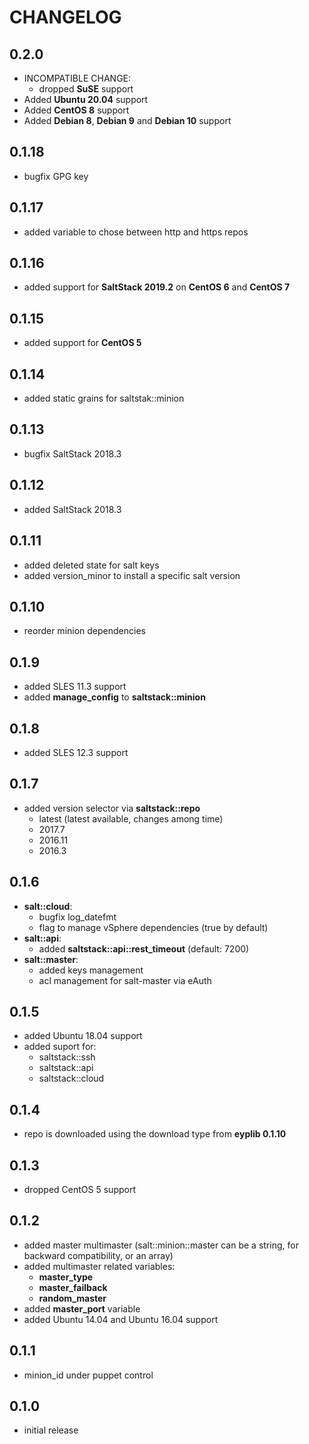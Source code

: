 # CHANGELOG

## 0.2.0

* INCOMPATIBLE CHANGE:
  - dropped **SuSE** support
* Added **Ubuntu 20.04** support
* Added **CentOS 8** support
* Added **Debian 8**, **Debian 9** and **Debian 10** support


## 0.1.18

* bugfix GPG key

## 0.1.17

* added variable to chose between http and https repos

## 0.1.16

* added support for **SaltStack 2019.2** on **CentOS 6** and **CentOS 7**

## 0.1.15

* added support for **CentOS 5**

## 0.1.14

* added static grains for saltstak::minion

## 0.1.13

* bugfix SaltStack 2018.3

## 0.1.12

* added SaltStack 2018.3

## 0.1.11

* added deleted state for salt keys
* added version_minor to install a specific salt version

## 0.1.10

* reorder minion dependencies

## 0.1.9

* added SLES 11.3 support
* added **manage_config** to **saltstack::minion**

## 0.1.8

* added SLES 12.3 support

## 0.1.7

* added version selector via **saltstack::repo**
  - latest (latest available, changes among time)
  - 2017.7
  - 2016.11
  - 2016.3

## 0.1.6

* **salt::cloud**:
  - bugfix log_datefmt
  - flag to manage vSphere dependencies (true by default)
* **salt::api**:
  - added **saltstack::api::rest_timeout** (default: 7200)
* **salt::master**:
  - added keys management
  - acl management for salt-master via eAuth

## 0.1.5

* added Ubuntu 18.04 support
* added suport for:
  - saltstack::ssh
  - saltstack::api
  - saltstack::cloud

## 0.1.4

* repo is downloaded using the download type from **eyplib 0.1.10**

## 0.1.3

* dropped CentOS 5 support

## 0.1.2

* added master multimaster (salt::minion::master can be a string, for backward compatibility, or an array)
* added multimaster related variables:
  * **master_type**
  * **master_failback**
  * **random_master**
* added **master_port** variable
* added Ubuntu 14.04 and Ubuntu 16.04 support

## 0.1.1

* minion_id under puppet control

## 0.1.0

* initial release
